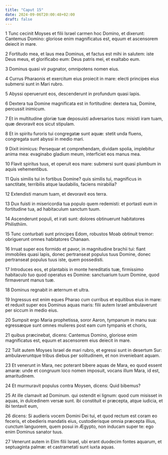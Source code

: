 ```yaml
---
title: "Caput 15"
date: 2024-09-06T20:00:48+02:00
draft: false
---
```



1 Tunc cecinit Moyses et filii Israel carmen hoc Domino, et dixerunt: Cantemus Domino: gloriose enim magnificatus est, equum et ascensorem deiecit in mare.

2 Fortitudo mea, et laus mea Dominus, et factus est mihi in salutem: iste Deus meus, et glorificabo eum: Deus patris mei, et exaltabo eum.

3 Dominus quasi vir pugnator, omnipotens nomen eius.

4 Currus Pharaonis et exercitum eius proiecit in mare: electi principes eius submersi sunt in Mari rubro.

5 Abyssi operuerunt eos, descenderunt in profundum quasi lapis.

6 Dextera tua Domine magnificata est in fortitudine: dextera tua, Domine, percussit inimicum.

7 Et in multitudine gloriæ tuæ deposuisti adversarios tuos: misisti iram tuam, quæ devoravit eos sicut stipulam.

8 Et in spiritu furoris tui congregatæ sunt aquæ: stetit unda fluens, congregata sunt abyssi in medio mari.

9 Dixit inimicus: Persequar et comprehendam, dividam spolia, implebitur anima mea: evaginabo gladium meum, interficiet eos manus mea.

10 Flavit spiritus tuus, et operuit eos mare: submersi sunt quasi plumbum in aquis vehementibus.

11 Quis similis tui in fortibus Domine? quis similis tui, magnificus in sanctitate, terribilis atque laudabilis, faciens mirabilia?

12 Extendisti manum tuam, et devoravit eos terra.

13 Dux fuisti in misericordia tua populo quem redemisti: et portasti eum in fortitudine tua, ad habitaculum sanctum tuum.

14 Ascenderunt populi, et irati sunt: dolores obtinuerunt habitatores Philisthiim.

15 Tunc conturbati sunt principes Edom, robustos Moab obtinuit tremor: obriguerunt omnes habitatores Chanaan.

16 Irruat super eos formido et pavor, in magnitudine brachii tui: fiant immobiles quasi lapis, donec pertranseat populus tuus Domine, donec pertranseat populus tuus iste, quem possedisti.

17 Introduces eos, et plantabis in monte hereditatis tuæ, firmissimo habitaculo tuo quod operatus es Domine: sanctuarium tuum Domine, quod firmaverunt manus tuæ.

18 Dominus regnabit in æternum et ultra.

19 Ingressus est enim eques Pharao cum curribus et equitibus eius in mare: et reduxit super eos Dominus aquas maris: filii autem Israel ambulaverunt per siccum in medio eius.

20 Sumpsit ergo Maria prophetissa, soror Aaron, tympanum in manu sua: egressæque sunt omnes mulieres post eam cum tympanis et choris,

21 quibus præcinebat, dicens: Cantemus Domino, gloriose enim magnificatus est, equum et ascensorem eius deiecit in mare.

22 Tulit autem Moyses Israel de mari rubro, et egressi sunt in desertum Sur: ambulaveruntque tribus diebus per solitudinem, et non inveniebant aquam.

23 Et venerunt in Mara, nec poterant bibere aquas de Mara, eo quod essent amaræ: unde et congruum loco nomen imposuit, vocans illum Mara, id est, amaritudinem.

24 Et murmuravit populus contra Moysen, dicens: Quid bibemus?

25 At ille clamavit ad Dominum. qui ostendit ei lignum: quod cum misisset in aquas, in dulcedinem versæ sunt. ibi constituit ei præcepta, atque iudicia, et ibi tentavit eum,

26 dicens: Si audieris vocem Domini Dei tui, et quod rectum est coram eo feceris, et obedieris mandatis eius, custodierisque omnia præcepta illius, cunctum languorem, quem posui in Ægypto, non inducam super te: ego enim Dominus sanator tuus.

27 Venerunt autem in Elim filii Israel, ubi erant duodecim fontes aquarum, et septuaginta palmæ: et castrametati sunt iuxta aquas.

